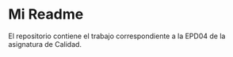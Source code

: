# Mi Readme
El repositorio contiene el trabajo correspondiente a la EPD04 de la asignatura de Calidad.
